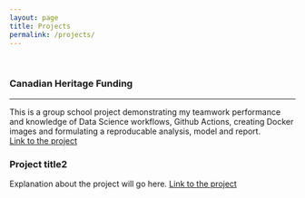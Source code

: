 ```yaml
---
layout: page
title: Projects
permalink: /projects/
---
```


 
<br>

### Canadian Heritage Funding
---
This is a group school project demonstrating my teamwork performance and knowledge of Data Science workflows, Github Actions, creating Docker images and formulating a reproducable analysis, model and report.   
[Link to the project](https://github.com/artanzand/canadian_heritage_funding)


### Project title2

Explanation about the project will go here.
[Link to the project]()


